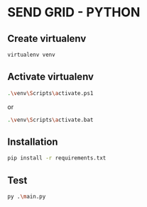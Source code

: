 # SEND GRID - PYTHON

## Create virtualenv
```bash
virtualenv venv
```
## Activate virtualenv
```bash
.\venv\Scripts\activate.ps1
```
or
```bash
.\venv\Scripts\activate.bat
```

## Installation
```bash
pip install -r requirements.txt
```

## Test
```bash
py .\main.py
```
